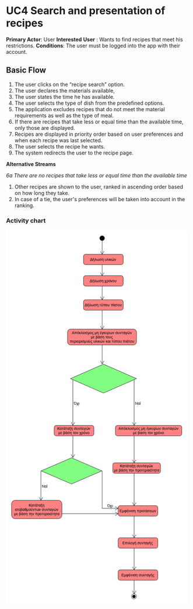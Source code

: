 # UC4 Search and presentation of recipes
**Primary Actor**: User
**Interested**
**User** : Wants to find recipes that meet his restrictions.
**Conditions**: The user must be logged into the app with their account.
## Basic Flow
1. The user clicks on the “recipe search” option.
2. The user declares the materials available,
3. The user states the time he has available.
4. The user selects the type of dish from the predefined options.
5. The application excludes recipes that do not meet the material requirements as well as the type of meal.
6. If there are recipes that take less or equal time than the available time, only those are displayed.
7. Recipes are displayed in priority order based on user preferences and when each recipe was last selected.
8. The user selects the recipe he wants.
9. The system redirects the user to the recipe page.
    
**Alternative Streams**

*6a There are no recipes that take less or equal time than the available time*
1. Other recipes are shown to the user, ranked in ascending order based on how long they take.
2. In case of a tie, the user's preferences will be taken into account in the ranking.


### Activity chart
![](uml/requirements/search_activity_diagram.png)
